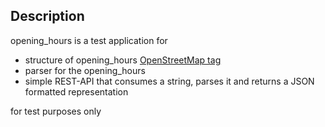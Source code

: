 ## Description
opening_hours is a test application for
- structure of opening_hours [OpenStreetMap tag](https://wiki.openstreetmap.org/wiki/Key:opening_hours)
- parser for the opening_hours
- simple REST-API that consumes a string, parses it and returns a JSON formatted representation 

for test purposes only
